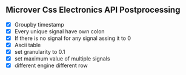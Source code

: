 ## Microver Css Electronics API Postprocessing 

- [x] Groupby timestamp
- [x] Every unique signal have own colon
- [x] If there is no signal for any signal assing it to 0
- [x] Ascii table
- [x] set granularity to 0.1
- [x]  set maximum value of multiple signals
- [x] different engine different row
